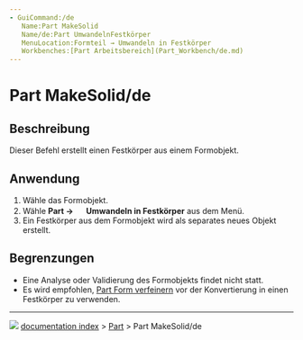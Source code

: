 ```yaml
---
- GuiCommand:/de
   Name:Part MakeSolid
   Name/de:Part UmwandelnFestkörper
   MenuLocation:Formteil → Umwandeln in Festkörper
   Workbenches:[Part Arbeitsbereich](Part_Workbench/de.md)
---
```


# Part MakeSolid/de



## Beschreibung

Dieser Befehl erstellt einen Festkörper aus einem Formobjekt.



## Anwendung

1.  Wähle das Formobjekt.
2.  Wähle **Part → <img src="images/Part_MakeSolid.svg" width=16px> Umwandeln in Festkörper** aus dem Menü.
3.  Ein Festkörper aus dem Formobjekt wird als separates neues Objekt erstellt.



## Begrenzungen

-   Eine Analyse oder Validierung des Formobjekts findet nicht statt.
-   Es wird empfohlen, [Part Form verfeinern](Part_RefineShape/de.md) vor der Konvertierung in einen Festkörper zu verwenden.



---
![](images/Button_right.svg) [documentation index](../README.md) > [Part](Part_Workbench.md) > Part MakeSolid/de
